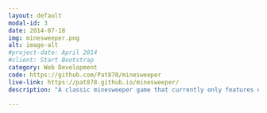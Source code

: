 ```yaml
---
layout: default
modal-id: 3
date: 2014-07-18
img: minesweeper.png
alt: image-alt
#project-date: April 2014
#client: Start Bootstrap
category: Web Development
code: https://github.com/Pat878/minesweeper
live-link: https://pat878.github.io/minesweeper/
description: "A classic minesweeper game that currently only features one level: easy. Can you find all of the mines?"

---
```

